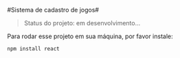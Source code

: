 #Sistema de cadastro de jogos#

>Status do projeto: em desenvolvimento...

Para rodar esse projeto em sua máquina, por favor instale:

```
npm install react
```
